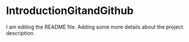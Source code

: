 # IntroductionGitandGithub
I am editing the README file. Adding some more details about the project description.
